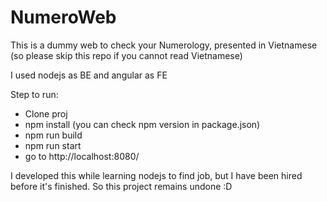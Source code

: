 # NumeroWeb

This is a dummy web to check your Numerology, presented in Vietnamese (so please skip this repo if you cannot read Vietnamese)

I used nodejs as BE and angular as FE

Step to run:
- Clone proj
- npm install (you can check npm version in package.json)
- npm run build
- npm run start
- go to http://localhost:8080/

I developed this while learning nodejs to find job, but I have been hired before it's finished. 
So this project remains undone :D
